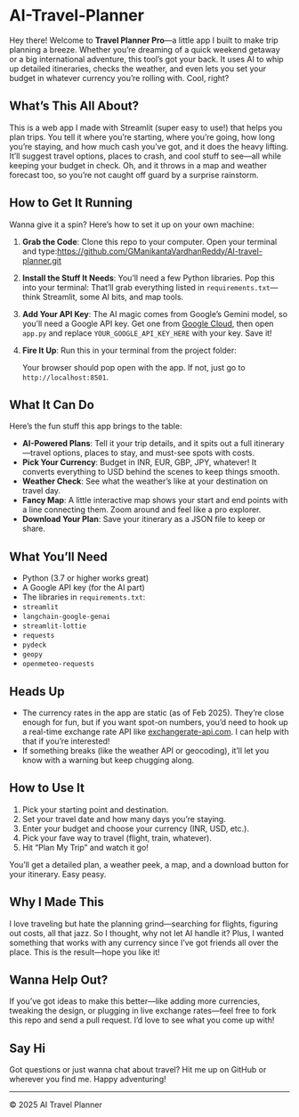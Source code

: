 # AI-Travel-Planner

Hey there! Welcome to **Travel Planner Pro**—a little app I built to make trip planning a breeze. Whether you’re dreaming of a quick weekend getaway or a big international adventure, this tool’s got your back. It uses AI to whip up detailed itineraries, checks the weather, and even lets you set your budget in whatever currency you’re rolling with. Cool, right?

## What’s This All About?

This is a web app I made with Streamlit (super easy to use!) that helps you plan trips. You tell it where you’re starting, where you’re going, how long you’re staying, and how much cash you’ve got, and it does the heavy lifting. It’ll suggest travel options, places to crash, and cool stuff to see—all while keeping your budget in check. Oh, and it throws in a map and weather forecast too, so you’re not caught off guard by a surprise rainstorm.

## How to Get It Running

Wanna give it a spin? Here’s how to set it up on your own machine:

1. **Grab the Code**: Clone this repo to your computer. Open your terminal and type:https://github.com/GManikantaVardhanReddy/AI-travel-planner.git
2. **Install the Stuff It Needs**: You’ll need a few Python libraries. Pop this into your terminal:
 That’ll grab everything listed in `requirements.txt`—think Streamlit, some AI bits, and map tools.

3. **Add Your API Key**: The AI magic comes from Google’s Gemini model, so you’ll need a Google API key. Get one from [Google Cloud](https://console.cloud.google.com/), then open `app.py` and replace `YOUR_GOOGLE_API_KEY_HERE` with your key. Save it!

4. **Fire It Up**: Run this in your terminal from the project folder:

   Your browser should pop open with the app. If not, just go to `http://localhost:8501`.

## What It Can Do

Here’s the fun stuff this app brings to the table:
- **AI-Powered Plans**: Tell it your trip details, and it spits out a full itinerary—travel options, places to stay, and must-see spots with costs.
- **Pick Your Currency**: Budget in INR, EUR, GBP, JPY, whatever! It converts everything to USD behind the scenes to keep things smooth.
- **Weather Check**: See what the weather’s like at your destination on travel day.
- **Fancy Map**: A little interactive map shows your start and end points with a line connecting them. Zoom around and feel like a pro explorer.
- **Download Your Plan**: Save your itinerary as a JSON file to keep or share.

## What You’ll Need
- Python (3.7 or higher works great)
- A Google API key (for the AI part)
- The libraries in `requirements.txt`:
- `streamlit`
- `langchain-google-genai`
- `streamlit-lottie`
- `requests`
- `pydeck`
- `geopy`
- `openmeteo-requests`

## Heads Up
- The currency rates in the app are static (as of Feb 2025). They’re close enough for fun, but if you want spot-on numbers, you’d need to hook up a real-time exchange rate API like [exchangerate-api.com](https://www.exchangerate-api.com/). I can help with that if you’re interested!
- If something breaks (like the weather API or geocoding), it’ll let you know with a warning but keep chugging along.

## How to Use It
1. Pick your starting point and destination.
2. Set your travel date and how many days you’re staying.
3. Enter your budget and choose your currency (INR, USD, etc.).
4. Pick your fave way to travel (flight, train, whatever).
5. Hit “Plan My Trip” and watch it go!

You’ll get a detailed plan, a weather peek, a map, and a download button for your itinerary. Easy peasy.

## Why I Made This
I love traveling but hate the planning grind—searching for flights, figuring out costs, all that jazz. So I thought, why not let AI handle it? Plus, I wanted something that works with any currency since I’ve got friends all over the place. This is the result—hope you like it!

## Wanna Help Out?
If you’ve got ideas to make this better—like adding more currencies, tweaking the design, or plugging in live exchange rates—feel free to fork this repo and send a pull request. I’d love to see what you come up with!

## Say Hi
Got questions or just wanna chat about travel? Hit me up on GitHub or wherever you find me. Happy adventuring!

---

© 2025 AI Travel Planner 
